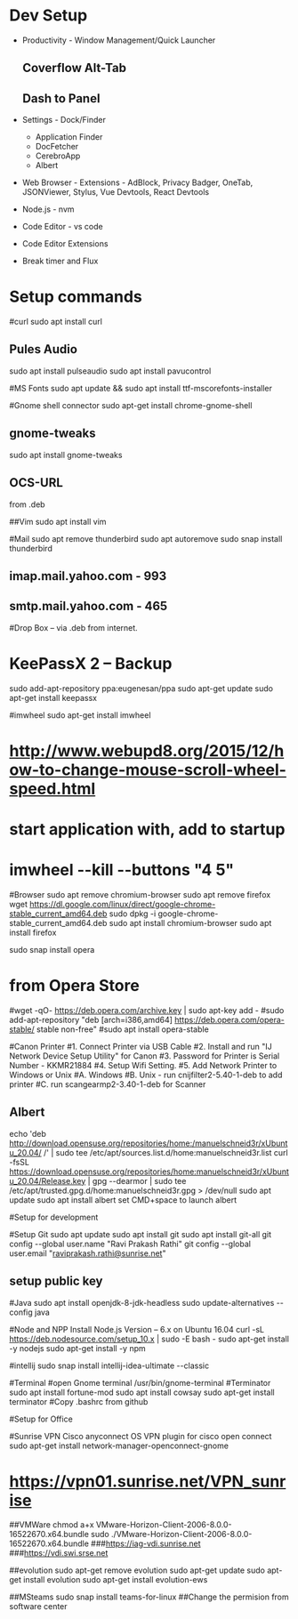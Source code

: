 # Dev Setup

* Productivity - Window Management/Quick Launcher
	## Coverflow Alt-Tab
	## Dash to Panel

* Settings - Dock/Finder
  * Application Finder
  * DocFetcher 
  * CerebroApp
  * Albert 
* Web Browser - Extensions - AdBlock, Privacy Badger, OneTab, JSONViewer, Stylus, Vue Devtools, React Devtools
* Node.js - nvm
* Code Editor - vs code
* Code Editor Extensions
* Break timer and Flux



# Setup commands

#curl
sudo apt install curl

## Pules Audio
sudo apt install pulseaudio
sudo apt install pavucontrol

#MS Fonts
sudo apt update && sudo apt install ttf-mscorefonts-installer

#Gnome shell connector
sudo apt-get install chrome-gnome-shell

## gnome-tweaks
sudo apt install gnome-tweaks

## OCS-URL 
from .deb

##Vim
sudo apt install vim

#Mail
sudo apt remove thunderbird
sudo apt autoremove
sudo snap install thunderbird
## imap.mail.yahoo.com - 993
## smtp.mail.yahoo.com - 465

#Drop Box  – via .deb from internet.

# KeePassX 2 – Backup 
sudo add-apt-repository ppa:eugenesan/ppa
sudo apt-get update
sudo apt-get install keepassx

#imwheel
sudo apt-get install imwheel

# http://www.webupd8.org/2015/12/how-to-change-mouse-scroll-wheel-speed.html
# start application with, add to startup
# imwheel --kill --buttons "4 5"

#Browser
sudo apt remove chromium-browser
sudo apt remove firefox
wget https://dl.google.com/linux/direct/google-chrome-stable_current_amd64.deb
sudo dpkg -i google-chrome-stable_current_amd64.deb
sudo apt install chromium-browser
sudo apt install firefox

sudo snap install opera
# from Opera Store
#wget -qO- https://deb.opera.com/archive.key | sudo apt-key add -
#sudo add-apt-repository "deb [arch=i386,amd64] https://deb.opera.com/opera-stable/ stable non-free"
#sudo apt install opera-stable

#Canon Printer
#1. Connect Printer via USB Cable
#2. Install and run "IJ Network Device Setup Utility" for Canon
#3. Password for Printer is Serial Number - KKMR21884
#4. Setup Wifi Setting.
#5. Add Network Printer to Windows or Unix
	#A. Windows
	#B. Unix - run cnijfilter2-5.40-1-deb to add printer
	#C. run scangearmp2-3.40-1-deb for Scanner	



## Albert
echo 'deb http://download.opensuse.org/repositories/home:/manuelschneid3r/xUbuntu_20.04/ /' | sudo tee /etc/apt/sources.list.d/home:manuelschneid3r.list
curl -fsSL https://download.opensuse.org/repositories/home:manuelschneid3r/xUbuntu_20.04/Release.key | gpg --dearmor | sudo tee /etc/apt/trusted.gpg.d/home:manuelschneid3r.gpg > /dev/null
sudo apt update
sudo apt install albert
set CMD+space to launch albert



#Setup for development

#Setup Git
sudo apt update
sudo apt install git
sudo apt install git-all
git config --global user.name "Ravi Prakash Rathi"
git config --global user.email "raviprakash.rathi@sunrise.net"


## setup public key

#Java
sudo apt install openjdk-8-jdk-headless
sudo update-alternatives --config java


#Node and NPP Install Node.js Version – 6.x on Ubuntu 16.04
curl -sL https://deb.nodesource.com/setup_10.x | sudo -E bash -
sudo apt-get install -y nodejs
sudo apt-get install -y npm

#intellij
sudo snap install intellij-idea-ultimate --classic

#Terminal
#open Gnome terminal /usr/bin/gnome-terminal
#Terminator
sudo apt install fortune-mod
sudo apt install cowsay
sudo apt-get install terminator
#Copy .bashrc from github


#Setup for Office

#Sunrise VPN Cisco anyconnect
OS VPN plugin for cisco open connect
sudo apt-get install network-manager-openconnect-gnome
# https://vpn01.sunrise.net/VPN_sunrise


##VMWare
chmod a+x VMware-Horizon-Client-2006-8.0.0-16522670.x64.bundle
sudo ./VMware-Horizon-Client-2006-8.0.0-16522670.x64.bundle 
###https://iag-vdi.sunrise.net
###https://vdi.swi.srse.net


##evolution
sudo apt-get remove evolution
sudo apt-get update
sudo apt-get install evolution
sudo apt-get install evolution-ews

##MSteams
sudo snap install teams-for-linux
##Change the permision from software center
